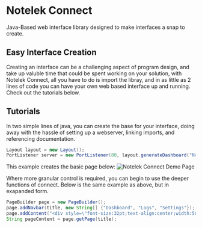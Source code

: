 # Notelek Connect
Java-Based web interface library designed to make interfaces a snap to create.


## Easy Interface Creation
Creating an interface can be a challenging aspect of program design, and take up valuble time that could be spent working on your solution, with Notelek Connect, all you have to do is import the libray, and in as little as 2 lines of code you can have your own web based interface up and running. Check out the tutorials below.

## Tutorials
In two simple lines of java, you can create the base for your interface, doing away with the hassle of setting up a webserver, linking imports, and referencing documentation.

```Java
Layout layout = new Layout();
PortListener server = new PortListener(80, layout.generateDashboard("Notelek Connect"));
```

This example creates the basic page below:
![Notelek Connect Demo Page](http://i.imgur.com/nusC9yN.png)

Where more granular control is required, you can begin to use the deeper functions of connect. Below is the same example as above, but in exapanded form.

```Java
PageBuilder page = new PageBuilder();
page.addNavbar(title, new String[] {"Dashboard", "Logs", "Settings"});
page.addContent("<div style=\"font-size:32pt;text-align:center;width:500px;position:absolute;top:30%;left:50%;margin-left:-250px;\">Dashboard Demo</div>");
String pageContent = page.getPage(title);
```
